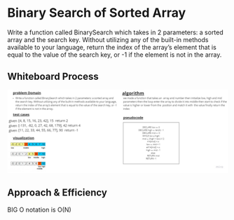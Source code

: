 # Binary Search of Sorted Array
Write a function called BinarySearch
which takes in 2 parameters: a sorted array and the search key. Without utilizing any of the built-in methods available to your language, return the index of the array’s element that is equal to the value of the search key, or -1 if the element is not in the array.

## Whiteboard Process
![](Untitled%20(4).jpg)

## Approach & Efficiency
BIG O notation is O(N)